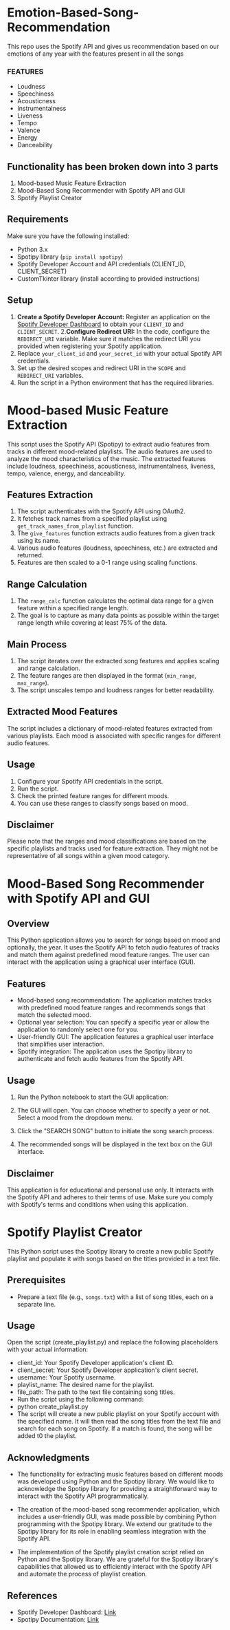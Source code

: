 # Emotion-Based-Song-Recommendation
This repo uses the Spotify API and gives us recommendation based on our emotions of any year with the features present in all the songs 
### FEATURES
- Loudness 
- Speechiness 
- Acousticness 
- Instrumentalness 
- Liveness 
- Tempo 
- Valence 
- Energy 
- Danceability
  
## Functionality has been broken down into 3 parts
1. Mood-based Music Feature Extraction
2. Mood-Based Song Recommender with Spotify API and GUI
3. Spotify Playlist Creator


## Requirements

Make sure you have the following installed:

- Python 3.x
- Spotipy library (`pip install spotipy`)
- Spotify Developer Account and API credentials (CLIENT_ID, CLIENT_SECRET)
- CustomTkinter library (install according to provided instructions)

## Setup

1. **Create a Spotify Developer Account:** Register an application on the [Spotify Developer Dashboard](https://developer.spotify.com/dashboard/) to obtain your `CLIENT_ID` and `CLIENT_SECRET`.
2.**Configure Redirect URI:** In the code, configure the `REDIRECT_URI` variable. Make sure it matches the redirect URI you provided when registering your Spotify application.
3. Replace `your_client_id` and `your_secret_id` with your actual Spotify API credentials.
4. Set up the desired scopes and redirect URI in the `SCOPE` and `REDIRECT_URI` variables.
5. Run the script in a Python environment that has the required libraries.

# Mood-based Music Feature Extraction

This script uses the Spotify API (Spotipy) to extract audio features from tracks in different mood-related playlists. The audio features are used to analyze the mood characteristics of the music. The extracted features include loudness, speechiness, acousticness, instrumentalness, liveness, tempo, valence, energy, and danceability.


## Features Extraction

1. The script authenticates with the Spotify API using OAuth2.
2. It fetches track names from a specified playlist using `get_track_names_from_playlist` function.
3. The `give_features` function extracts audio features from a given track using its name.
4. Various audio features (loudness, speechiness, etc.) are extracted and returned.
5. Features are then scaled to a 0-1 range using scaling functions.

## Range Calculation

1. The `range_calc` function calculates the optimal data range for a given feature within a specified range length.
2. The goal is to capture as many data points as possible within the target range length while covering at least 75% of the data.

## Main Process

1. The script iterates over the extracted song features and applies scaling and range calculation.
2. The feature ranges are then displayed in the format (`min_range`, `max_range`).
3. The script unscales tempo and loudness ranges for better readability.

## Extracted Mood Features

The script includes a dictionary of mood-related features extracted from various playlists. Each mood is associated with specific ranges for different audio features.

## Usage

1. Configure your Spotify API credentials in the script.
2. Run the script.
3. Check the printed feature ranges for different moods.
4. You can use these ranges to classify songs based on mood.

## Disclaimer

Please note that the ranges and mood classifications are based on the specific playlists and tracks used for feature extraction. They might not be representative of all songs within a given mood category.


# Mood-Based Song Recommender with Spotify API and GUI

## Overview

This Python application allows you to search for songs based on mood and optionally, the year. It uses the Spotify API to fetch audio features of tracks and match them against predefined mood feature ranges. The user can interact with the application using a graphical user interface (GUI).

## Features

- Mood-based song recommendation: The application matches tracks with predefined mood feature ranges and recommends songs that match the selected mood.
- Optional year selection: You can specify a specific year or allow the application to randomly select one for you.
- User-friendly GUI: The application features a graphical user interface that simplifies user interaction.
- Spotify integration: The application uses the Spotipy library to authenticate and fetch audio features from the Spotify API.


## Usage

1. Run the Python notebook to start the GUI application:

2. The GUI will open. You can choose whether to specify a year or not. Select a mood from the dropdown menu.

3. Click the "SEARCH SONG" button to initiate the song search process.

4. The recommended songs will be displayed in the text box on the GUI interface.

## Disclaimer

This application is for educational and personal use only. It interacts with the Spotify API and adheres to their terms of use. Make sure you comply with Spotify's terms and conditions when using this application.

# Spotify Playlist Creator

This Python script uses the Spotipy library to create a new public Spotify playlist and populate it with songs based on the titles provided in a text file.

## Prerequisites

- Prepare a text file (e.g., `songs.txt`) with a list of song titles, each on a separate line.


## Usage
Open the script (create_playlist.py) and replace the following placeholders with your actual information:

- client_id: Your Spotify Developer application's client ID.
- client_secret: Your Spotify Developer application's client secret.
- username: Your Spotify username.
- playlist_name: The desired name for the playlist.
- file_path: The path to the text file containing song titles.
- Run the script using the following command:
- python create_playlist.py
- The script will create a new public playlist on your Spotify account with the specified name. It will then read the song titles from the text file and search for each song on Spotify. If a match is found, the song will be added t0 the playlist.

## Acknowledgments
- The functionality for extracting music features based on different moods was developed using Python and the Spotipy library. We would like to acknowledge the Spotipy library for providing a straightforward way to interact with the Spotify API programmatically.
  
- The creation of the mood-based song recommender application, which includes a user-friendly GUI, was made possible by combining Python programming with the Spotipy library. We extend our gratitude to the Spotipy library for its role in enabling seamless integration with the Spotify API.
  
- The implementation of the Spotify playlist creation script relied on Python and the Spotipy library. We are grateful for the Spotipy library's capabilities that allowed us to efficiently interact with the Spotify API and automate the process of playlist creation.

## References

- Spotify Developer Dashboard: [Link](https://developer.spotify.com/dashboard/applications)
- Spotipy Documentation: [Link](https://spotipy.readthedocs.io/en/2.19.0/)
